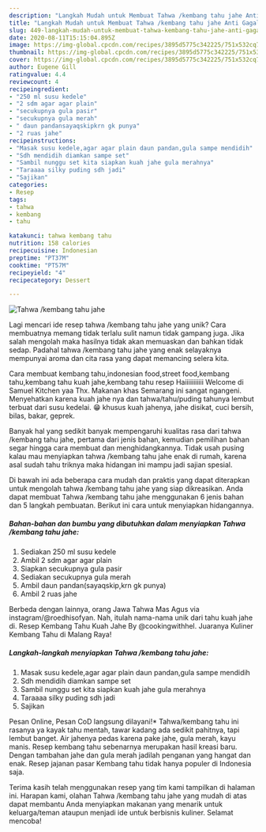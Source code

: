 ```yaml
---
description: "Langkah Mudah untuk Membuat Tahwa /kembang tahu jahe Anti Gagal"
title: "Langkah Mudah untuk Membuat Tahwa /kembang tahu jahe Anti Gagal"
slug: 449-langkah-mudah-untuk-membuat-tahwa-kembang-tahu-jahe-anti-gagal
date: 2020-08-11T15:15:04.895Z
image: https://img-global.cpcdn.com/recipes/3895d5775c342225/751x532cq70/tahwa-kembang-tahu-jahe-foto-resep-utama.jpg
thumbnail: https://img-global.cpcdn.com/recipes/3895d5775c342225/751x532cq70/tahwa-kembang-tahu-jahe-foto-resep-utama.jpg
cover: https://img-global.cpcdn.com/recipes/3895d5775c342225/751x532cq70/tahwa-kembang-tahu-jahe-foto-resep-utama.jpg
author: Eugene Gill
ratingvalue: 4.4
reviewcount: 4
recipeingredient:
- "250 ml susu kedele"
- "2 sdm agar agar plain"
- "secukupnya gula pasir"
- "secukupnya gula merah"
- " daun pandansayaqskipkrn gk punya"
- "2 ruas jahe"
recipeinstructions:
- "Masak susu kedele,agar agar plain daun pandan,gula sampe mendidih"
- "Sdh mendidih diamkan sampe set"
- "Sambil nunggu set kita siapkan kuah jahe gula merahnya"
- "Taraaaa silky puding sdh jadi"
- "Sajikan"
categories:
- Resep
tags:
- tahwa
- kembang
- tahu

katakunci: tahwa kembang tahu 
nutrition: 158 calories
recipecuisine: Indonesian
preptime: "PT37M"
cooktime: "PT57M"
recipeyield: "4"
recipecategory: Dessert

---
```



![Tahwa /kembang tahu jahe](https://img-global.cpcdn.com/recipes/3895d5775c342225/751x532cq70/tahwa-kembang-tahu-jahe-foto-resep-utama.jpg)

Lagi mencari ide resep tahwa /kembang tahu jahe yang unik? Cara membuatnya memang tidak terlalu sulit namun tidak gampang juga. Jika salah mengolah maka hasilnya tidak akan memuaskan dan bahkan tidak sedap. Padahal tahwa /kembang tahu jahe yang enak selayaknya mempunyai aroma dan cita rasa yang dapat memancing selera kita.

Cara membuat kembang tahu,indonesian food,street food,kembang tahu,kembang tahu kuah jahe,kembang tahu resep Haiiiiiiiiiii Welcome di Samuel Kitchen yaa Thx. Makanan khas Semarang ini sangat ngangeni. Menyehatkan karena kuah jahe nya dan tahwa/tahu/puding tahunya lembut terbuat dari susu kedelai. 😁 khusus kuah jahenya, jahe disikat, cuci bersih, bilas, bakar, geprek.

Banyak hal yang sedikit banyak mempengaruhi kualitas rasa dari tahwa /kembang tahu jahe, pertama dari jenis bahan, kemudian pemilihan bahan segar hingga cara membuat dan menghidangkannya. Tidak usah pusing kalau mau menyiapkan tahwa /kembang tahu jahe enak di rumah, karena asal sudah tahu triknya maka hidangan ini mampu jadi sajian spesial.


Di bawah ini ada beberapa cara mudah dan praktis yang dapat diterapkan untuk mengolah tahwa /kembang tahu jahe yang siap dikreasikan. Anda dapat membuat Tahwa /kembang tahu jahe menggunakan 6 jenis bahan dan 5 langkah pembuatan. Berikut ini cara untuk menyiapkan hidangannya.

<!--inarticleads1-->

##### Bahan-bahan dan bumbu yang dibutuhkan dalam menyiapkan Tahwa /kembang tahu jahe:

1. Sediakan 250 ml susu kedele
1. Ambil 2 sdm agar agar plain
1. Siapkan secukupnya gula pasir
1. Sediakan secukupnya gula merah
1. Ambil  daun pandan(sayaqskip,krn gk punya)
1. Ambil 2 ruas jahe


Berbeda dengan lainnya, orang Jawa Tahwa Mas Agus via instagram/@roedhisofyan. Nah, itulah nama-nama unik dari tahu kuah jahe di. Resep Kembang Tahu Kuah Jahe By @cookingwithhel. Juaranya Kuliner Kembang Tahu di Malang Raya! 

<!--inarticleads2-->

##### Langkah-langkah menyiapkan Tahwa /kembang tahu jahe:

1. Masak susu kedele,agar agar plain daun pandan,gula sampe mendidih
1. Sdh mendidih diamkan sampe set
1. Sambil nunggu set kita siapkan kuah jahe gula merahnya
1. Taraaaa silky puding sdh jadi
1. Sajikan


Pesan Online, Pesan CoD langsung dilayani!*  Tahwa/kembang tahu ini rasanya ya kayak tahu mentah, tawar kadang ada sedikit pahitnya, tapi lembut banget. Air jahenya pedas karena pake jahe, gula merah, kayu manis. Resep kembang tahu sebenarnya merupakan hasil kreasi baru. Dengan tambahan jahe dan gula merah jadilah penganan yang hangat dan enak. Resep jajanan pasar Kembang tahu tidak hanya populer di Indonesia saja. 

Terima kasih telah menggunakan resep yang tim kami tampilkan di halaman ini. Harapan kami, olahan Tahwa /kembang tahu jahe yang mudah di atas dapat membantu Anda menyiapkan makanan yang menarik untuk keluarga/teman ataupun menjadi ide untuk berbisnis kuliner. Selamat mencoba!
